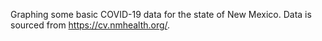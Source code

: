 Graphing some basic COVID-19 data for the state of New Mexico. Data is sourced from https://cv.nmhealth.org/.
